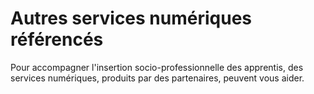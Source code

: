 # Autres services numériques référencés

Pour accompagner l'insertion socio-professionnelle des apprentis, des services numériques, produits par des partenaires, peuvent vous aider.

